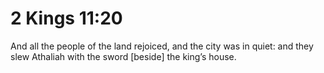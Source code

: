 # 2 Kings 11:20

And all the people of the land rejoiced, and the city was in quiet: and they slew Athaliah with the sword [beside] the king’s house.